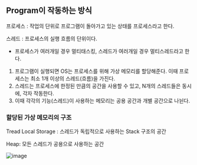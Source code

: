 ## Program이 작동하는 방식
프로세스 : 작업의 단위로 프로그램이 돌아가고 있는 상태를 프로세스라고 한다.

스레드 : 프로세스의 실행 흐름의 단위이다.

* 프로세스가 여러개일 경우 멀티태스킹, 스레드가 여러개일 경우 멀티스레드라고 한다.

1. 프로그램이 실행되면 OS는 프로세스를 위해 가상 메모리를 할당해준다. 이때 프로세스는 최소 1개 이상의 스레드(흐름)을 가진다.
2. 스레드는 프로세스에 한정된 만큼의 공간을 사용할 수 있고, N개의 스레드들은 동시에, 각자 작동한다.
3. 이때 각각의 기능(스레드)이 사용하는 메모리는 공용 공간과 개별 공간으로 나뉜다.


### 할당된 가상 메모리의 구조
Tread Local Storage : 스레드가 독립적으로 사용하는 Stack 구조의 공간

Heap: 모든 스레드가 공용으로 사용하는 공간

![image](https://github.com/user-attachments/assets/6aa4a660-f482-468d-a1b8-1f89a128ab69)
